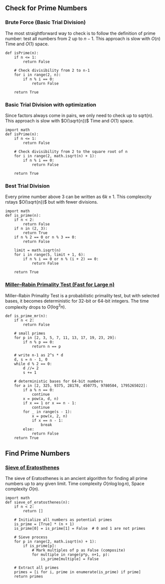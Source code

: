 ## Check for Prime Numbers

### Brute Force (Basic Trial Division)

The most straightforward way to check is to follow the definition of prime number: test all numbers from $2$ up to $n − 1$. This approach is slow with $O(n)$ Time and $O(1)$ space.

```
def isPrime(n):
    if n <= 1:
        return False

    # Check divisibility from 2 to n-1
    for i in range(2, n):
        if n % i == 0:
            return False

    return True
```

### Basic Trial Division with optimization

Since factors always come in pairs, we only need to check up to sqrt(n).
This approach is slow with $O(\sqrt{n})$ Time and $O(1)$ space.

```
import math
def isPrime(n):
    if n <= 1:
        return False

    # Check divisibility from 2 to the square root of n
    for i in range(2, math.isqrt(n) + 1):
        if n % i == 0:
            return False

    return True
```

### Best Trial Division

Every prime number above 3 can be written as $6k \pm 1$. This complexcity rstays $O(\sqrt{n})$ but with fewer divisions.

```
import math
def is_prime(n):
    if n < 2:
        return False
    if n in (2, 3):
        return True
    if n % 2 == 0 or n % 3 == 0:
        return False

    limit = math.isqrt(n)
    for i in range(5, limit + 1, 6):
        if n % i == 0 or n % (i + 2) == 0:
            return False

    return True
```

### [Miller–Rabin Primality Test (Fast for Large n)](https://en.wikipedia.org/wiki/Miller%E2%80%93Rabin_primality_test)

Miller–Rabin Primality Test is a probabilistic primality test, but with selected bases, it becomes deterministic for 32-bit or 64-bit integers. The time complexity drops to $O(\log^3 n)$.

```
def is_prime_mr(n):
    if n < 2:
        return False

    # small primes
    for p in [2, 3, 5, 7, 11, 13, 17, 19, 23, 29]:
        if n % p == 0:
            return n == p

    # write n-1 as 2^s * d
    d, s = n - 1, 0
    while d % 2 == 0:
        d //= 2
        s += 1

    # deterministic bases for 64-bit numbers
    for a in [2, 325, 9375, 28178, 450775, 9780504, 1795265022]:
        if a % n == 0:
            continue
        x = pow(a, d, n)
        if x == 1 or x == n - 1:
            continue
        for _ in range(s - 1):
            x = pow(x, 2, n)
            if x == n - 1:
                break
        else:
            return False
    return True
```

## Find Prime Numbers

### [Sieve of Eratosthenes](https://en.wikipedia.org/wiki/Sieve_of_Eratosthenes)

The sieve of Eratosthenes is an ancient algorithm for finding all prime numbers up to any given limit. Time complexity $O(n \log \log n)$, Space complexity $O(n)$.

```
import math
def sieve_of_eratosthenes(n):
    if n < 2:
        return []

    # Initialize all numbers as potential primes
    is_prime = [True] * (n + 1)
    is_prime[0] = is_prime[1] = False  # 0 and 1 are not primes

    # Sieve process
    for p in range(2, math.isqrt(n) + 1):
        if is_prime[p]:
            # Mark multiples of p as False (composite)
            for multiple in range(p*p, n+1, p):
                is_prime[multiple] = False

    # Extract all primes
    primes = [i for i, prime in enumerate(is_prime) if prime]
    return primes
```
